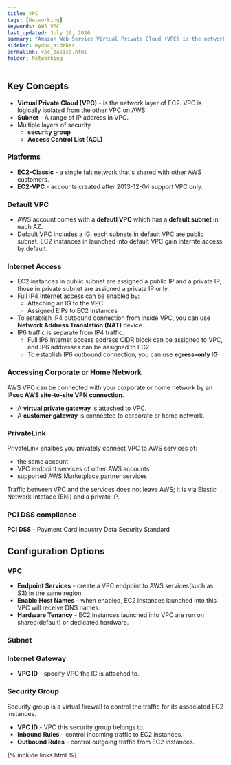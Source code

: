 ```yaml
---
title: VPC
tags: [Networking]
keywords: AWS VPC
last_updated: July 16, 2016
summary: "Amazon Web Service Virtual Private Cloud (VPC) is the networking service."
sidebar: mydoc_sidebar
permalink: vpc_basics.html
folder: Networking
---
```


## Key Concepts
* **Virtual Private Cloud (VPC)** - is the network layer of EC2. VPC is logically isolated from the other VPC on AWS. 
* **Subnet** - A range of IP address in VPC.
* Multiple layers of security
    * **security group**
    * **Access Control List (ACL)**

### Platforms
* **EC2-Classic** - a single falt network that's shared with other AWS customers.
* **EC2-VPC** - accounts created after 2013-12-04 support VPC only.

### Default VPC
* AWS account comes with a **defautl VPC** which has a **default subnet** in each AZ. 
* Default VPC includes a IG, each subnets in default VPC are public subnet. EC2 instances in launched into default VPC gain 
internte access by default.  

### Internet Access
* EC2 instances in public subnet are assigned a public IP and a private IP; those in private subnet are assigned a private IP only. 
* Full IP4 Internet access can be enabled by:
    * Attaching an IG to the VPC
    * Assigned EIPs to EC2 instances 
* To establish IP4 outbound connection from inside VPC, you can use **Network Address Translation (NAT)** device.
* IP6 traffic is separate from IP4 traffic.
    * Full IP6 Internet access address CIDR block can be assigned to VPC, and IP6 addresses can be assigned to EC2
    * To establish IP6 outbound connection, you can use **egress-only IG**
    
### Accessing Corporate or Home Network
AWS VPC can be connected with your corporate or home network by an **IPsec AWS site-to-site VPN connection**.
* A **virtual private gateway** is attached to VPC.
* A **customer gateway** is connected to corporate or home network.

### PrivateLink
PrivateLink enalbes you privately connect VPC to AWS services of:
* the same account
* VPC endpoint services of other AWS accounts
* supported AWS Marketplace partner services

Traffic between VPC and the services does not leave AWS; it is via Elastic Network Inteface (ENI) and a private IP.

### PCI DSS compliance 
**PCI DSS** - Payment Card Industry Data Security Standard

## Configuration Options
### VPC
* **Endpoint Services** - create a VPC endpoint to AWS services(such as S3) in the same region.
* **Enable Host Names** - when enabled, EC2 instances launched into this VPC will receive DNS names.
* **Hardware Tenancy** - EC2 instances launched into VPC are run on shared(default) or dedicated hardware. 

### Subnet

### Internet Gateway
* **VPC ID** - specify VPC the IG is attached to.

### Security Group
Security group is a virtual firewall to control the traffic for its associated EC2 instances.
* **VPC ID** - VPC this security group belongs to.
* **Inbound Rules** - control incoming traffic to EC2 instances.
* **Outbound Rules** - control outgoing traffic from EC2 instances.

{% include links.html %}
